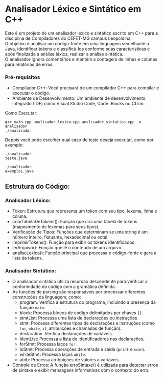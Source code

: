 
# Analisador Léxico e Sintático em C++ 
Este é um projeto de um analisador léxico e sintático escrito em C++ para a disciplina de Compiladores do CEFET-MG campus Leopoldina. <br/>
O objetivo é analisar um código-fonte em uma linguagem semelhante a Java, identificar tokens e classificá-los conforme suas características e após finalizada a análise léxica, realizar a análise sintática. <br/>
O analisador ignora comentários e mantém a contagem de linhas e colunas para relatórios de erros. <br/>


### Pré-requisitos 
+ Compilador C++: Você precisará de um compilador C++ para compilar e executar o código.
+ Ambiente de Desenvolvimento: Um ambiente de desenvolvimento integrado (IDE) como Visual Studio Code, Code::Blocks ou CLion.


Como Executar:
```
g++ main.cpp analisador_lexico.cpp analisador_sintatico.cpp -o analisador
./analisador
```
Depois você pode escolher qual caso de teste deseja executar, como por exemplo:

```
./analisador
teste.java
```
```
./analisador
exemplo1.java
```

## Estrutura do Código:
### Analisador Léxico:
+ Token: Estrutura que representa um token com seu tipo, lexema, linha e coluna.
+ criarTabelaDeTokens(): Função que cria uma tabela de tokens (mapeamento de lexemas para seus tipos).
+ Verificação de Tipos: Funções que determinam se uma string é um número inteiro, flutuante, hexadecimal ou octal.
+ imprimirTokens(): Função para exibir os tokens identificados.
+ lerArquivo(): Função que lê o conteúdo de um arquivo.
+ analiseLexica(): Função principal que processa o código-fonte e gera a lista de tokens.

### Analisador Sintático:
+ O analisador sintático utiliza recursão descendente para verificar a conformidade do código com a gramática definida.
+ As funções de parsing são responsáveis por processar diferentes construções da linguagem, como:
  + program: Verifica a estrutura do programa, incluindo a presença da função `main`.
  + block: Processa blocos de código delimitados por chaves `{}`.
  + stmtList: Processa uma lista de declarações ou instruções.
  + stmt: Processa diferentes tipos de declarações e instruções (como `for`, `while`, `if`, atribuições e chamadas de função).
  + declaration: Verifica declarações de variáveis.
  + identList: Processa a lista de identificadores nas declarações.
  + forStmt: Processa laços `for`.
  + ioStmt: Processa operações de entrada e saída (`print` e `scan`).
  + whileStmt: Processa laços `while`.
  + atrib: Processa atribuições de valores a variáveis.
+ Controle de Erros: A função erroSintaxe() é utilizada para detectar erros de sintaxe e exibir mensagens informativas com o contexto do erro.
